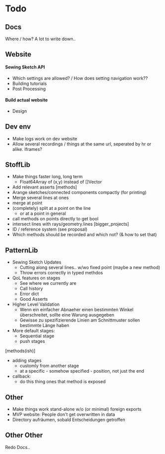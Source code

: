 # Todo

## Docs
Where / how?
A lot to write down..

## Website
#### Sewing Sketch API
- Which settings are allowed? / How does setting navigation work??
- Building tutorials
- Post Processing

#### Build actual website
- Design

## Dev env
- Make logs work on dev website
- Allow several recordings / things at the same url, seperated by hr or alike. Iframes?

## StoffLib
- Make things faster long, long term
    - Float64Array of (x,y) instead of []Vector
- Add relevant asserts
[methods]
- Arange sketches/connected components compactly (for printing)
- Merge several lines at ones
- merge at point
- (completely) split at a point on the line
    - or at a point in general
- call methods on points directly to get bool
- intersect lines with rays/geometry.lines
[bigger_projects]
- ID / reference system (see proposal)
- Which methods should be recorded and which not? (& how to set that)

## PatternLib
- Sewing Sketch Updates
    - Cutting along several lines..
        w/wo fixed point (maybe a new method)
    - Throw errors correctly in typed methdos
- QoL features on stages
    - See where we currently are
    - Call history
    - Error dict
    - Good Asserts
- Higher Level Validation
    - Wenn ein einfacher Abnaeher einen bestimmten Winkel überschreitet, sollte eine Warung ausgegeben
    - Gewisse zu spezifizierende Linien am Schnittmuster sollen bestimmte Länge haben
- More default stages:
    - Sequential stage
    - push stages

[methods(ish)]
- adding stages
    - customly from another stage
    - at a specific - somehow specified - position, not just the end
- callback:
    - do this thing ones that method is exposed

## Other
- Make things work stand-alone w/o (or minimal) foreign exports
- MVP website: People don't get overwritten in data
- Directory aufräumen, sobald Entscheidungen getroffen

## Other Other
Redo Docs..
